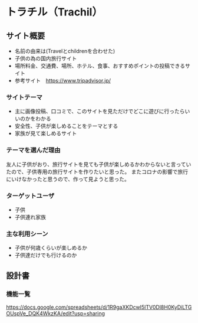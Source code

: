# **トラチル（Trachil）**

## サイト概要
* 名前の由来は(Travelとchildrenを合わせた)
* 子供の為の国内旅行サイト
* 場所料金、交通費、場所、ホテル、食事、おすすめポイントの投稿できるサイト
* 参考サイト　https://www.tripadvisor.jp/


### サイトテーマ
* 主に画像投稿、口コミで、このサイトを見ただけでどこに遊びに行ったらいいのかをわかる
* 安全性、子供が楽しめることをテーマとする
* 家族が見て楽しめるサイト

### テーマを選んだ理由
友人に子供がおり、旅行サイトを見ても子供が楽しめるかわからないと言っていたので、子供専用の旅行サイトを作りたいと思った。
またコロナの影響で旅行にいけなかったと思うので、作って見ようと思った。

### ターゲットユーザ
* 子供
* 子供連れ家族

### 主な利用シーン
* 子供が何歳くらいが楽しめるか
* 子供達だけでも行けるのか

## 設計書

### 機能一覧
https://docs.google.com/spreadsheets/d/1R9gaXKDcwI5lTV0Dl8H0KyDiLTGOUspVe_DQK4WkzKA/edit?usp=sharing
